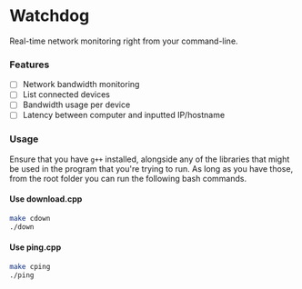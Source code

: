 # Watchdog

Real-time network monitoring right from your command-line.

### Features
- [ ] Network bandwidth monitoring
- [ ] List connected devices
- [ ] Bandwidth usage per device
- [ ] Latency between computer and inputted IP/hostname

### Usage

Ensure that you have `g++` installed, alongside any of the libraries that might be used in the program that you're trying to run. As long as you have those, from the root folder you can run the following bash commands.

#### Use download.cpp
```bash
make cdown 
./down 
```

#### Use ping.cpp
```bash
make cping 
./ping 
```